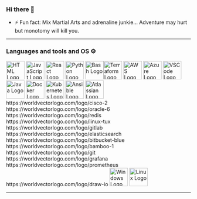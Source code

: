 ### Hi there 👋


- ⚡ Fun fact: Mix Martial Arts and adrenaline junkie... Adventure may hurt but monotomy will kill you.

---

### Languages and tools and OS ⚙️
<!-- For more icons please follow  https://github.com/MikeCodesDotNET/ColoredBadges -->
<p>
<img src="https://www.svgrepo.com/show/303205/html-5-logo.svg" alt="HTML Logo" width="50" height="50"/> <img src="https://cdn.worldvectorlogo.com/logos/logo-javascript.svg" alt="JavaScript Logo" width="50" height="50"/> <img src="https://cdn.worldvectorlogo.com/logos/react-2.svg" alt="React Logo" width="50" height="50"/> <img src="https://cdn.worldvectorlogo.com/logos/python-5.svg" alt="Python Logo" width="50" height="50"/>  <img src="https://cdn.worldvectorlogo.com/logos/bash-1.svg" alt="Bash Logo" width="50" height="50"/><img src="https://cdn.worldvectorlogo.com/logos/terraform-enterprise.svg" alt="Terraform Logo" width="50" height="50"/> <img src="https://cdn.worldvectorlogo.com/logos/aws-2.svg" alt="AWS Logo" width="50" height="50"/> <img src="https://cdn.worldvectorlogo.com/logos/azure-1.svg" alt="Azure Logo" width="50" height="50"/> <img src="https://cdn.worldvectorlogo.com/logos/visual-studio-code-1.svg" alt="VSCode Logo" width="50" height="50"/> <img src="https://cdn.worldvectorlogo.com/logos/java.svg" alt="Java Logo" width="50" height="50"/> <img src="https://cdn.worldvectorlogo.com/logos/docker.svg" alt="Docker Logo" width="50" height="50"/> <img src="https://cdn.worldvectorlogo.com/logos/kubernets.svg" alt="Kubernetes Logo" width="50" height="50"/> <img src="https://cdn.worldvectorlogo.com/logos/ansible.svg" alt="Ansible Logo" width="50" height="50"/> <img src="https://cdn.worldvectorlogo.com/logos/atlassian.svg" alt="Atlassian Logo" width="50" height="50"/>
  https://worldvectorlogo.com/logo/cisco-2
  https://worldvectorlogo.com/logo/oracle-6
  https://worldvectorlogo.com/logo/redis
  https://worldvectorlogo.com/logo/linux-tux
  https://worldvectorlogo.com/logo/gitlab
  https://worldvectorlogo.com/logo/elasticsearch
  https://worldvectorlogo.com/logo/bitbucket-blue
  https://worldvectorlogo.com/logo/bamboo-1
  https://worldvectorlogo.com/logo/git
  https://worldvectorlogo.com/logo/grafana
  https://worldvectorlogo.com/logo/prometheus
  https://worldvectorlogo.com/logo/draw-io
  <img src="https://cdn.worldvectorlogo.com/logos/windows.svg" alt="Windows Logo" width="50" height="50"/>
    <img src="https://cdn.worldvectorlogo.com/logos/linux.svg" alt="Linux Logo" width="50" height="50"/>

</p>

---

<!--
**kagisomnguni/kagisomnguni** is a ✨ _special_ ✨ repository because its `README.md` (this file) appears on your GitHub profile.

Here are some ideas to get you started:

- 🔭 I’m currently working on ...
- 🌱 I’m currently learning ...
- 👯 I’m looking to collaborate on ...
- 🤔 I’m looking for help with ...
- 💬 Ask me about ...
- 📫 How to reach me: ...
- ⚡ Fun fact: Mix Martial Arts and adrenaline junkie... Adventure may hurt but monotomy will kill you.
-->

